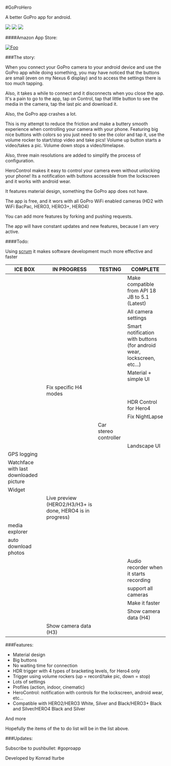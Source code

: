 #GoProHero 

A better GoPro app for android. 

![](http://i.imgur.com/LLNsa97.png)
![](http://i.imgur.com/QMj7edB.png)
![](http://i.imgur.com/3xF4lOD.png)

####Amazon App Store:

[![Foo](http://i.imgur.com/t3A9MAN.png)](http://www.amazon.com/Chernowii-CamControl/dp/B00VZ2W7JE/ref=sr_1_37?s=mobile-apps&ie=UTF8&qid=1428826809&sr=1-37&keywords=gopro)

###The story: 

When you connect your GoPro camera to your android device and use the GoPro app while doing something, you may have noticed that the buttons are small (even on my Nexus 6 display) and to access the settings there is too much tapping.

Also, it takes a while to connect and it disconnects when you close the app. It's a pain to go to the app, tap on Control, tap that little button to see the media in the camera, tap the last pic and download it. 

Also, the GoPro app crashes a lot.

This is my attempt to reduce the friction and make a buttery smooth experience when controlling your camera with your phone. Featuring big nice buttons with colors so you just need to see the color and tap it, use the volume rocker to start/stop video and take pics! Volume up button starts a video/takes a pic. Volume down stops a video/timelapse.

Also, three main resolutions are added to simplify the process of configuration.

HeroControl makes it easy to control your camera even without unlocking your phone! Its a notification with buttons accessible from the lockscreen and it works with android wear.

It features material design, something the GoPro app does not have.

The app is free, and it wors with all GoPro WiFi enabled cameras (HD2 with WiFi BacPac, HERO3, HERO3+, HERO4)

You can add more features by forking and pushing requests.

The app will have constant updates and new features, because I am very active.

####Todo: 

Using [scrum](https://www.youtube.com/watch?v=oyVksFviJVE) it makes software development much more effective and faster

| ICE BOX             | IN PROGRESS          | TESTING             | COMPLETE           |
|-------------------- |----------------------|---------------------|--------------------|
|  |  |  | Make compatible from API 18 JB to 5.1 (Latest)  |
|                     |                      |                     | All camera settings |
|  |  |   |   Smart notification with buttons (for android wear, lockscreen, etc...) |
|                     |                      |                      | Material + simple UI |
|                     | Fix specific H4 modes |                    |                       |
|   |   |  | HDR Control for Hero4  |
|                     |                       |                    | Fix NightLapse         |
|  |  |  Car stereo controller  |  |
|         |  | |  Landscape UI       |
| GPS logging |    |     |     |
| Watchface with last downloaded picture |    |     |     |
| Widget |    |     |     |
|  |  Live preview (HERO2/H3/H3+ is done, HERO4 is in progress)  |     |     |
| media explorer |    |    |      |
| auto download photos |    |    |    |
|  |   |   | Audio recorder when it starts recording   |
|       |  | | support all cameras | 
|           |             |            | Make it faster |
|  |         |        |     Show camera data (H4)            |
|  |  Show camera data (H3)  |        |       |

###Features: 

* Material design
* Big buttons
* No waiting time for connection
* HDR trigger with 4 types of bracketing levels, for Hero4 only
* Trigger using volume rockers (up = record/take pic, down = stop)
* Lots of settings
* Profiles (action, indoor, cinematic)
* HeroControl: notification with controls for the lockscreen, android wear, etc...
* Compatible with HERO2/HERO3 White, Silver and Black/HERO3+ Black and Silver/HERO4 Black and Silver

And more

Hopefully the items of the to do list will be in the list above.

###Updates: 

Subscribe to pushbullet: #goproapp

Developed by Konrad Iturbe
